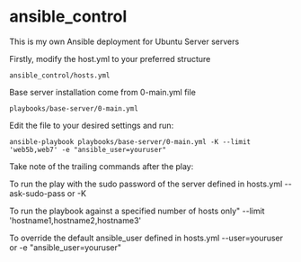 # ansible_control
This is my own Ansible deployment for Ubuntu Server servers

Firstly, modify the host.yml to your preferred structure

    ansible_control/hosts.yml

Base server installation come from 0-main.yml file

    playbooks/base-server/0-main.yml

Edit the file to your desired settings and run:

    ansible-playbook playbooks/base-server/0-main.yml -K --limit 'web5b,web7' -e "ansible_user=youruser"

Take note of the trailing commands after the play:

To run the play with the sudo password of the server defined in hosts.yml
    --ask-sudo-pass or -K 

To run the playbook against a specified number of hosts only"
    --limit 'hostname1,hostname2,hostname3' 

To override the default ansible_user defined in hosts.yml
    --user=youruser or -e "ansible_user=youruser" 
    